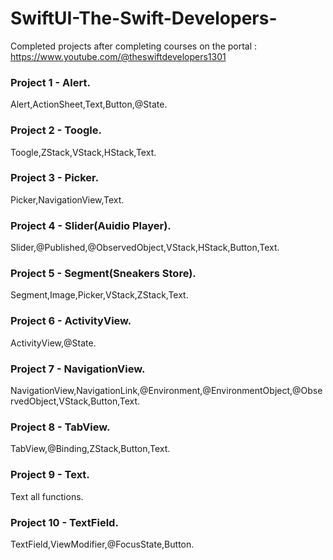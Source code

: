 # SwiftUI-The-Swift-Developers-
Completed projects after completing courses on the portal : https://www.youtube.com/@theswiftdevelopers1301

### Project 1 - Alert.

Alert,ActionSheet,Text,Button,@State.

### Project 2 - Toogle.

Toogle,ZStack,VStack,HStack,Text.

### Project 3 - Picker.

Picker,NavigationView,Text.

### Project 4 - Slider(Auidio Player).

Slider,@Published,@ObservedObject,VStack,HStack,Button,Text.


### Project 5 - Segment(Sneakers Store).

Segment,Image,Picker,VStack,ZStack,Text.

### Project 6 - ActivityView.

ActivityView,@State.

### Project 7 - NavigationView.

NavigationView,NavigationLink,@Environment,@EnvironmentObject,@ObservedObject,VStack,Button,Text.

### Project 8 - TabView.

TabView,@Binding,ZStack,Button,Text.

### Project 9 - Text.

Text all functions.

### Project 10 - TextField.

TextField,ViewModifier,@FocusState,Button.

